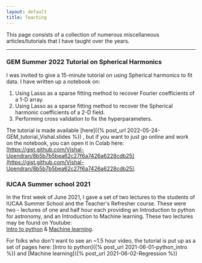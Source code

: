 ```yaml
---
layout: default
title: Teaching 
---
```


This page consists of a collection of numerous miscellaneous articles/tutorials that I have taught over the years. 

* * *

### GEM Summer 2022 Tutorial on Spherical Harmonics

I was invited to give a 15-minute tutorial on using Spherical harmonics to fit data. I have written up a notebook on:
1. Using Lasso as a sparse fitting method to recover Fourier coefficients of a 1-D array.
2. Using Lasso as a sparse fitting method to recover the Spherical harmonic coefficients of a 2-D field.
3. Performing cross validation to fix the hyperparameters.

The tutorial is made available [here]({% post_url 2022-05-24-GEM_tutorial_Vishal.slides %})  , but if you want to just go online and work on the notebook, you can open it in Colab here: [https://gist.github.com/Vishal-Upendran/8b5b7b5bea62c27f6a7426a6228cdb25](https://gist.github.com/Vishal-Upendran/8b5b7b5bea62c27f6a7426a6228cdb25). 

### IUCAA Summer school 2021

In the first week of June 2021, I gave a set of two lectures to the students of IUCAA Summer School and the Teacher's Refresher course. These were two - lectures of one and half hour each providing an Introduction to python for astronomy, and an Introduction to Machine learning. These two lectures may be found on Youtube:<br>
[Intro to python](https://www.youtube.com/watch?v=lBQMu6qb60U&t=4174s) & [Machine learning](https://www.youtube.com/watch?v=ELztHo6qtjw). 

For folks who don't want to see an ~1.5 hour video, the tutorial is put up as a set of pages here: [Intro to python]({% post_url 2021-06-01-python_intro %}) and [Machine learning]({% post_url 2021-06-02-Regression %})

 